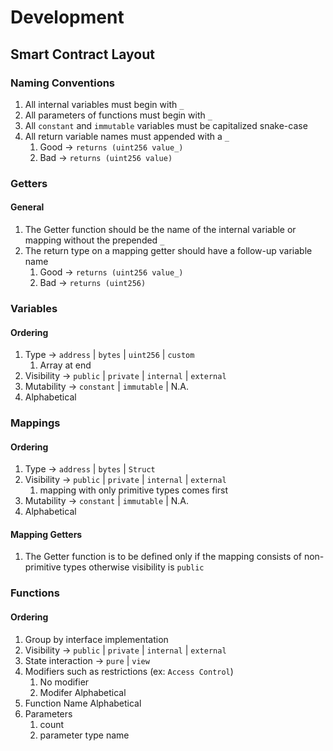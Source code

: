 # Development

## Smart Contract Layout

### Naming Conventions

1. All internal variables must begin with `_`
2. All parameters of functions must begin with `_`
3. All `constant` and `immutable` variables must be capitalized snake-case
4. All return variable names must appended with a `_`
	1. Good -> `returns (uint256 value_)`
	2. Bad -> `returns (uint256 value)`

### Getters

#### General

1. The Getter function should be the name of the internal variable or mapping without the prepended `_`
2. The return type on a mapping getter should have a follow-up variable name
	1. Good -> `returns (uint256 value_)`
	2. Bad -> `returns (uint256)`

### Variables

#### Ordering

1. Type -> `address` | `bytes` | `uint256` | `custom`
	1. Array at end
3. Visibility -> `public` | `private` | `internal` | `external`
4. Mutability -> `constant` | `immutable` | N.A.
5. Alphabetical

### Mappings

#### Ordering

1. Type -> `address` | `bytes` | `Struct`
2. Visibility -> `public` | `private` | `internal` | `external`
	1. mapping with only primitive types comes first
3. Mutability -> `constant` | `immutable` | N.A.
5. Alphabetical

#### Mapping Getters

1. The Getter function is to be defined only if the mapping consists of non-primitive types otherwise visibility is `public` 

### Functions

#### Ordering

1. Group by interface implementation
2. Visibility -> `public` | `private` | `internal` | `external`
3. State interaction -> `pure` | `view`
4. Modifiers such as restrictions (ex: `Access Control`)
	1. No modifier
	2. Modifer Alphabetical
5. Function Name Alphabetical
6. Parameters
	1. count
	2. parameter type name
